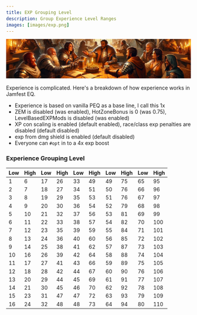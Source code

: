 ```yaml
---
title: EXP Grouping Level
description: Group Experience Level Ranges
images: [images/exp.png]
---
```


![Experience](images/exp.png)

Experience is complicated. Here's a breakdown of how experience works in Jamfest EQ.

- Experience is based on vanilla PEQ as a base line, I call this 1x
- ZEM is disabled (was enabled), HotZoneBonus is 0 (was 0.75), LevelBasedEXPMods is disabled (was enabled)
- XP con scaling is enabled (default enabled), race/class exp penalties are disabled (default disabled)
- exp from dmg shield is enabled (default disabled)
- Everyone can `#opt` in to a 4x exp boost

### Experience Grouping Level

Low|High|Low|High|Low|High|Low|High|Low|High
---|---|---|---|---|---|---|---|---|---
1|6|17|26|33|49|49|75|65|95
2|7|18|27|34|51|50|76|66|96
3|8|19|29|35|53|51|76|67|97
4|9|20|30|36|54|52|79|68|98
5|10|21|32|37|56|53|81|69|99
6|11|22|33|38|57|54|82|70|100
7|12|23|35|39|59|55|84|71|101
8|13|24|36|40|60|56|85|72|102
9|14|25|38|41|62|57|87|73|103
10|16|26|39|42|64|58|88|74|104
11|17|27|41|43|66|59|89|75|105
12|18|28|42|44|67|60|90|76|106
13|20|29|44|45|69|61|91|77|107
14|21|30|45|46|70|62|92|78|108
15|23|31|47|47|72|63|93|79|109
16|24|32|48|48|73|64|94|80|110
